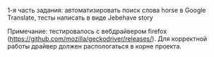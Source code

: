 1-я часть задания: автоматизировать поиск слова horse в Google Translate, тесты написать в виде Jebehave story

Примечание: тестировалось с вебдрайвером firefox (https://github.com/mozilla/geckodriver/releases/). Для корректной работы драйвер должен распологаться в корне проекта.
